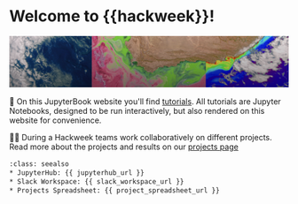 # Welcome to {{hackweek}}!

![banner](img/pace-banner-1.png)


📖 On this JupyterBook website you'll find [tutorials](presentations/tutorials). All tutorials are Jupyter Notebooks, designed to be run interactively, but also rendered on this website for convenience.

👩‍💻 During a Hackweek teams work collaboratively on different projects. Read more about the projects and results on our [projects page](projects/list_of_projects)


```{admonition} Quick links for the event
:class: seealso
* JupyterHub: {{ jupyterhub_url }}
* Slack Workspace: {{ slack_workspace_url }}
* Projects Spreadsheet: {{ project_spreadsheet_url }}
```

